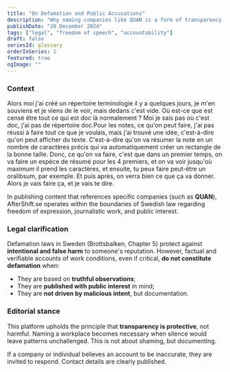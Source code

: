 ```yaml
---
title: "On Defamation and Public Accusations"
description: "Why naming companies like QUAN is a form of transparency, not defamation."
publishDate: "20 December 2024"
tags: ["legal", "freedom of speech", "accountability"]
draft: false
seriesId: glossary
orderInSeries: 1
featured: true
ogImage: ""
---
```


### Context

Alors moi j'ai créé un répertoire terminologie il y a quelques jours, je m'en souviens et je viens de le voir, mais dedans c'est vide. Où est-ce que est censé être tout ce qui est doc là normalement ? Moi je sais pas où c'est doc, j'ai pas de répertoire doc.Pour les notes, ce qu'on peut faire, j'ai pas réussi à faire tout ce que je voulais, mais j'ai trouvé une idée, c'est-à-dire qu'on peut afficher du texte. C'est-à-dire qu'on va résumer la note en un nombre de caractères précis qui va automatiquement créer un rectangle de la bonne taille. Donc, ce qu'on va faire, c'est que dans un premier temps, on va faire un espèce de résumé pour les 4 premiers, et on va voir jusqu'où maximum il prend les caractères, et ensuite, tu peux faire peut-être un oralibsum, par exemple. Et puis après, on verra bien ce que ça va donner. Alors je vais faire ça, et je vais te dire.

In publishing content that references specific companies (such as **QUAN**), AfterShift.se operates within the boundaries of Swedish law regarding freedom of expression, journalistic work, and public interest.

### Legal clarification

Defamation laws in Sweden (Brottsbalken, Chapter 5) protect against **intentional and false harm** to someone's reputation. However, factual and verifiable accounts of work conditions, even if critical, **do not constitute defamation** when:

- They are based on **truthful observations**;
- They are **published with public interest** in mind;
- They are **not driven by malicious intent**, but documentation.

### Editorial stance

This platform upholds the principle that **transparency is protective**, not harmful. Naming a workplace becomes necessary when silence would leave patterns unchallenged. This is not about shaming, but documenting.

If a company or individual believes an account to be inaccurate, they are invited to respond. Contact details are clearly published.
